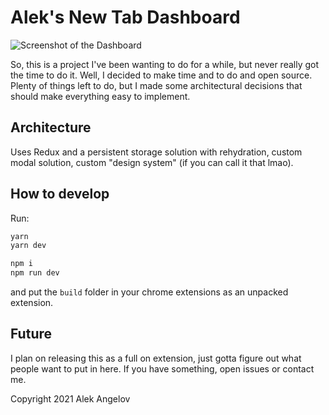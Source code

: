 # Alek's New Tab Dashboard

![Screenshot of the Dashboard](https://i.imgur.com/OPTGFGV.png)

So, this is a project I've been wanting to do for a while, but never really got
the time to do it. Well, I decided to make time and to do and open source.
Plenty of things left to do, but I made some architectural decisions that should
make everything easy to implement.

## Architecture

Uses Redux and a persistent storage solution with rehydration, custom modal
solution, custom "design system" (if you can call it that lmao).

## How to develop

Run:

```bash
yarn
yarn dev
```

```bash
npm i
npm run dev
```

and put the `build` folder in your chrome extensions as an unpacked extension.

## Future

I plan on releasing this as a full on extension, just gotta figure out what
people want to put in here. If you have something, open issues or contact me.

Copyright 2021 Alek Angelov
